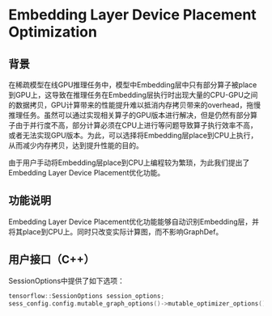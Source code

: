 # Embedding Layer Device Placement Optimization

## 背景

在稀疏模型在线GPU推理任务中，模型中Embedding层中只有部分算子被place到GPU上，这导致在推理任务在Embedding层执行时出现大量的CPU-GPU之间的数据拷贝，GPU计算带来的性能提升难以抵消内存拷贝带来的overhead，拖慢推理任务。虽然可以通过实现相关算子的GPU版本进行解决，但是仍然有部分算子由于并行度不高，部分计算必须在CPU上进行等问题导致算子执行效率不高，或者无法实现GPU版本。为此，可以选择将Embedding层place到CPU上执行，从而减少内存拷贝，达到提升性能的目的。

由于用户手动将Embedding层place到CPU上编程较为繁琐，为此我们提出了Embedding Layer Device Placement优化功能。

## 功能说明

Embedding Layer Device Placement优化功能能够自动识别Embedding层，并将其place到CPU上。同时只改变实际计算图，而不影响GraphDef。

## 用户接口（C++）

SessionOptions中提供了如下选项：

```C++
tensorflow::SessionOptions session_options;
sess_config.config.mutable_graph_options()->mutable_optimizer_options()->set_device_placement_optimization(true);
```

